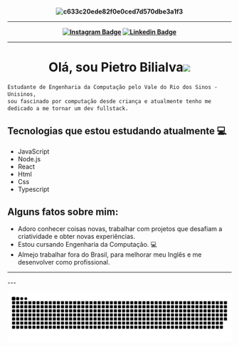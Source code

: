 <h4 align="center">
 
![c633c20ede82f0e0ced7d570dbe3a1f3](https://user-images.githubusercontent.com/70382532/138322189-2db8df52-9dcb-40a0-88a8-c365466bd33d.gif)

<hr>
 
 [![Instagram Badge](https://img.shields.io/badge/-instagram-red?style=for-the-badge&logo=instagram&logoColor=white&link=https://github.com/arthurspk)](https://www.instagram.com/bilialva_pietro/)
 [![Linkedin Badge](https://img.shields.io/badge/-Linkedin-blue?style=for-the-badge&logo=Linkedin&logoColor=white&link=https://github.com/arthurspk)](https://www.linkedin.com/in/pietro-bilialva)
 
 <hr>

<h1 align="center">Olá, sou Pietro Bilialva<img width="30px" src="https://raw.githubusercontent.com/iampavangandhi/iampavangandhi/master/gifs/Hi.gif"></h1>

</h3>

```
Estudante de Engenharia da Computação pelo Vale do Rio dos Sinos - Unisinos, 
sou fascinado por computação desde criança e atualmente tenho me dedicado a me tornar um dev fullstack.
```
## Tecnologias que estou estudando atualmente 💻

  - JavaScript
  - Node.js
  - React
  - Html
  - Css
  - Typescript

## Alguns fatos sobre mim:

<ul>
   <li>Adoro conhecer coisas novas, trabalhar com projetos que desafiam a criatividade e obter novas experiências.
   <li>Estou cursando Engenharia da Computação. 💻
   <li>Almejo trabalhar fora do Brasil, para melhorar meu Inglês e me desenvolver como profissional.
 </ul>
 <hr>
 ---
<p align="center">
  <img  src="https://raw.githubusercontent.com/Elanza-48/Elanza-48/main/resources/img/github-contribution-grid-snake.svg"
    alt="example" />
</p>
